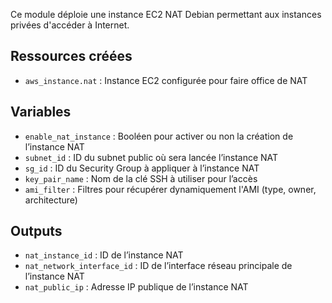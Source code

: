 Ce module déploie une instance EC2 NAT Debian permettant aux instances privées d'accéder à Internet.



## Ressources créées

- `aws_instance.nat` : Instance EC2 configurée pour faire office de NAT

## Variables

- `enable_nat_instance` : Booléen pour activer ou non la création de l’instance NAT
- `subnet_id` : ID du subnet public où sera lancée l’instance NAT
- `sg_id` : ID du Security Group à appliquer à l’instance NAT
- `key_pair_name` : Nom de la clé SSH à utiliser pour l’accès
- `ami_filter` : Filtres pour récupérer dynamiquement l'AMI (type, owner, architecture)

## Outputs

- `nat_instance_id` : ID de l’instance NAT
- `nat_network_interface_id` : ID de l’interface réseau principale de l’instance NAT
- `nat_public_ip` : Adresse IP publique de l’instance NAT